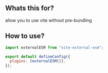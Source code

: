 ## Whats this for?

allow you to use vite without pre-bundling

## How to use?

```javascript
import externalESM from "vite-external-esm";

export default defineConfig({
  plugins: [externalESM()],
});
```
